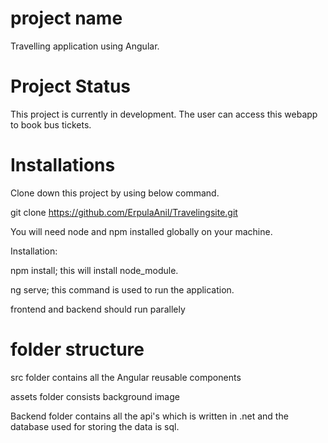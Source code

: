 # project name

Travelling application using Angular.

# Project Status

This project is currently in development. The user can access this webapp to book bus tickets.

# Installations

Clone down this project by using below command.

git clone https://github.com/ErpulaAnil/Travelingsite.git

You will need node and npm installed globally on your machine.

Installation:

npm install; this will install node_module.

ng serve; this command is used to run the application.

frontend and backend should run parallely 


# folder structure

src folder contains all the Angular reusable components

assets folder consists background image

Backend folder contains all the api's which is written in .net and the database used for storing the data is sql.


